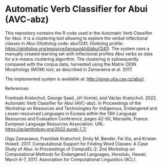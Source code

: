 # Automatic Verb Classifier for Abui (AVC-abz)
This repository contains the R code used in the Automatic Verb Classifier for Abui. 
It is a clustering tool allowing to explore the verbal inflectional classes in Abui (Glottolog code: abui1241; Glottolog profile: https://glottolog.org/resource/languoid/id/abui1241). The system uses a manually created learning set with inflectional profiles Abui verbs as data for a k-means clustering algorithm. The clustering is subsequently compared with the corpus data, harvested using the Matrix ODIN Morphology (MOM) tool, as described in Zamaraeva et al. 2017. 

The implemented system is available at: http://gogo.utia.cas.cz/abui/.

References:

Frantisek Kratochvil, George Saad, Jiří Vomlel, and Václav Kratochvíl. 2022. Automatic Verb Classifier for Abui (AVC-abz). In Proceedings of the Workshop on Resources and Technologies for Indigenous, Endangered and Lesser-resourced Languages in Eurasia within the 13th Language Resources and Evaluation Conference, pages 42–50, Marseille, France. European Language Resources Association. URL: https://aclanthology.org/2022.eurali-1.7/

Olga Zamaraeva, František Kratochvíl, Emily M. Bender, Fei Xia, and Kristen Howell. 2017. Computational Support for Finding Word Classes: A Case Study of Abui. In Proceedings of ComputEL-2: 2nd Workshop on Computational Methods for Endangered Languages, Honolulu, Hawaii, March 6-7, 2017. Association for Computational Linguistics (ACL).
